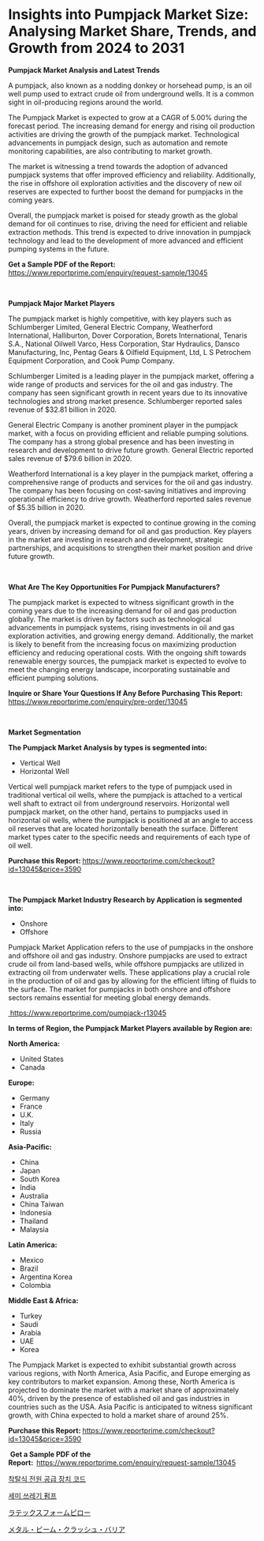 <p><h1>Insights into Pumpjack Market Size: Analysing Market Share, Trends, and Growth from 2024 to 2031</h1></p><p><strong>Pumpjack Market Analysis and Latest Trends</strong></p>
<p><p>A pumpjack, also known as a nodding donkey or horsehead pump, is an oil well pump used to extract crude oil from underground wells. It is a common sight in oil-producing regions around the world.</p><p>The Pumpjack Market is expected to grow at a CAGR of 5.00% during the forecast period. The increasing demand for energy and rising oil production activities are driving the growth of the pumpjack market. Technological advancements in pumpjack design, such as automation and remote monitoring capabilities, are also contributing to market growth.</p><p>The market is witnessing a trend towards the adoption of advanced pumpjack systems that offer improved efficiency and reliability. Additionally, the rise in offshore oil exploration activities and the discovery of new oil reserves are expected to further boost the demand for pumpjacks in the coming years.</p><p>Overall, the pumpjack market is poised for steady growth as the global demand for oil continues to rise, driving the need for efficient and reliable extraction methods. This trend is expected to drive innovation in pumpjack technology and lead to the development of more advanced and efficient pumping systems in the future.</p></p>
<p><strong>Get a Sample PDF of the Report:&nbsp;</strong> <a href="https://www.reportprime.com/enquiry/request-sample/13045">https://www.reportprime.com/enquiry/request-sample/13045</a></p>
<p>&nbsp;</p>
<p><strong>Pumpjack Major Market Players</strong></p>
<p><p>The pumpjack market is highly competitive, with key players such as Schlumberger Limited, General Electric Company, Weatherford International, Halliburton, Dover Corporation, Borets International, Tenaris S.A., National Oilwell Varco, Hess Corporation, Star Hydraulics, Dansco Manufacturing, Inc, Pentag Gears & Oilfield Equipment, Ltd, L S Petrochem Equipment Corporation, and Cook Pump Company. </p><p>Schlumberger Limited is a leading player in the pumpjack market, offering a wide range of products and services for the oil and gas industry. The company has seen significant growth in recent years due to its innovative technologies and strong market presence. Schlumberger reported sales revenue of $32.81 billion in 2020.</p><p>General Electric Company is another prominent player in the pumpjack market, with a focus on providing efficient and reliable pumping solutions. The company has a strong global presence and has been investing in research and development to drive future growth. General Electric reported sales revenue of $79.6 billion in 2020.</p><p>Weatherford International is a key player in the pumpjack market, offering a comprehensive range of products and services for the oil and gas industry. The company has been focusing on cost-saving initiatives and improving operational efficiency to drive growth. Weatherford reported sales revenue of $5.35 billion in 2020.</p><p>Overall, the pumpjack market is expected to continue growing in the coming years, driven by increasing demand for oil and gas production. Key players in the market are investing in research and development, strategic partnerships, and acquisitions to strengthen their market position and drive future growth.</p></p>
<p>&nbsp;</p>
<p><strong>What Are The Key Opportunities For Pumpjack Manufacturers?</strong></p>
<p><p>The pumpjack market is expected to witness significant growth in the coming years due to the increasing demand for oil and gas production globally. The market is driven by factors such as technological advancements in pumpjack systems, rising investments in oil and gas exploration activities, and growing energy demand. Additionally, the market is likely to benefit from the increasing focus on maximizing production efficiency and reducing operational costs. With the ongoing shift towards renewable energy sources, the pumpjack market is expected to evolve to meet the changing energy landscape, incorporating sustainable and efficient pumping solutions.</p></p>
<p><strong>Inquire or Share Your Questions If Any Before Purchasing This Report:</strong> <a href="https://www.reportprime.com/enquiry/pre-order/13045">https://www.reportprime.com/enquiry/pre-order/13045</a></p>
<p>&nbsp;</p>
<p><strong>Market Segmentation</strong></p>
<p><strong>The Pumpjack Market Analysis by types is segmented into:</strong></p>
<p><ul><li>Vertical Well</li><li>Horizontal Well</li></ul></p>
<p><p>Vertical well pumpjack market refers to the type of pumpjack used in traditional vertical oil wells, where the pumpjack is attached to a vertical well shaft to extract oil from underground reservoirs. Horizontal well pumpjack market, on the other hand, pertains to pumpjacks used in horizontal oil wells, where the pumpjack is positioned at an angle to access oil reserves that are located horizontally beneath the surface. Different market types cater to the specific needs and requirements of each type of oil well.</p></p>
<p><strong>Purchase this Report:&nbsp;</strong><a href="https://www.reportprime.com/checkout?id=13045&price=3590">https://www.reportprime.com/checkout?id=13045&price=3590</a></p>
<p>&nbsp;</p>
<p><strong>The Pumpjack Market Industry Research by Application is segmented into:</strong></p>
<p><ul><li>Onshore</li><li>Offshore</li></ul></p>
<p><p>Pumpjack Market Application refers to the use of pumpjacks in the onshore and offshore oil and gas industry. Onshore pumpjacks are used to extract crude oil from land-based wells, while offshore pumpjacks are utilized in extracting oil from underwater wells. These applications play a crucial role in the production of oil and gas by allowing for the efficient lifting of fluids to the surface. The market for pumpjacks in both onshore and offshore sectors remains essential for meeting global energy demands.</p></p>
<p><a href="https://www.reportprime.com/pumpjack-r13045">&nbsp;https://www.reportprime.com/pumpjack-r13045</a></p>
<p><strong>In terms of Region, the Pumpjack Market Players available by Region are:</strong></p>
<p>
    <p> <strong> North America: </strong>
        <ul>
            <li>United States</li>
            <li>Canada</li>
        </ul>
        </p> 
    <p> <strong> Europe: </strong>
        <ul>
            <li>Germany</li>
            <li>France</li>
            <li>U.K.</li>
            <li>Italy</li>
            <li>Russia</li>
        </ul>
        </p> 
    <p> <strong> Asia-Pacific: </strong>
        <ul>
            <li>China</li>
            <li>Japan</li>
            <li>South Korea</li>
            <li>India</li>
            <li>Australia</li>
            <li>China Taiwan</li>
            <li>Indonesia</li>
            <li>Thailand</li>
            <li>Malaysia</li>
        </ul>
        </p> 
    <p> <strong> Latin America: </strong>
        <ul>
            <li>Mexico</li>
            <li>Brazil</li>
            <li>Argentina Korea</li>
            <li>Colombia</li>
        </ul>
        </p> 
    <p> <strong> Middle East & Africa: </strong>
        <ul>
            <li>Turkey</li>
            <li>Saudi</li>
            <li>Arabia</li>
            <li>UAE</li>
            <li>Korea</li>
        </ul>
    </p>
    </p>
<p><p>The Pumpjack Market is expected to exhibit substantial growth across various regions, with North America, Asia Pacific, and Europe emerging as key contributors to market expansion. Among these, North America is projected to dominate the market with a market share of approximately 40%, driven by the presence of established oil and gas industries in countries such as the USA. Asia Pacific is anticipated to witness significant growth, with China expected to hold a market share of around 25%.</p></p>
<p><strong>Purchase this Report: </strong><a href="https://www.reportprime.com/checkout?id=13045&price=3590">https://www.reportprime.com/checkout?id=13045&price=3590</a></p>
<p>&nbsp;<strong>Get a Sample PDF of the Report:&nbsp;&nbsp;</strong><a href="https://www.reportprime.com/enquiry/request-sample/13045">https://www.reportprime.com/enquiry/request-sample/13045</a></p>
<p><strong></strong></p>
<p><p><a href="https://github.com/lzrvbyqzftro57/Market-Research-Report-List-2/blob/main/598257672032.md">착탈식 전원 공급 장치 코드</a></p><p><a href="https://medium.com/@lilmama456456/2024%EB%85%84%EB%B6%80%ED%84%B0-2031%EB%85%84%EA%B9%8C%EC%A7%80%EC%9D%98-%EC%8B%9C%EC%9E%A5-%EB%B6%84%EC%84%9D-%EB%B0%8F-%EA%B7%9C%EB%AA%A8-%EC%98%88%EC%B8%A1%EC%9D%B4-%EC%A7%84%ED%96%89%EB%90%98%EB%8A%94-%EC%84%B8%EB%AF%B8-%ED%8A%B8%EB%9E%98%EC%8B%9C-%ED%8E%8C%ED%94%84-%EC%8B%9C%EC%9E%A5-5366e61479e8">세미 쓰레기 펌프</a></p><p><a href="https://medium.com/@idellamante2023/%E3%83%A9%E3%83%86%E3%83%83%E3%82%AF%E3%82%B9%E3%83%95%E3%82%A9%E3%83%BC%E3%83%A0%E6%9E%95%E3%81%AE%E5%B8%82%E5%A0%B4%E5%B1%95%E6%9C%9B-%E7%94%A3%E6%A5%AD%E6%A6%82%E8%A6%81%E3%81%A8%E4%BA%88%E6%B8%AC-2024%E5%B9%B4%E3%81%8B%E3%82%892031%E5%B9%B4-7fff2419b9a3">ラテックスフォームピロー</a></p><p><a href="https://medium.com/@alexandramiranda455/%E9%87%91%E5%B1%9E%E6%A2%81%E3%82%AF%E3%83%A9%E3%83%83%E3%82%B7%E3%83%A5%E3%83%90%E3%83%AA%E3%82%A2%E5%B8%82%E5%A0%B4%E8%A6%8F%E6%A8%A1-cagr-%E3%83%88%E3%83%AC%E3%83%B3%E3%83%89-2024-2030-029fd3abae9b">メタル・ビーム・クラッシュ・バリア</a></p></p>